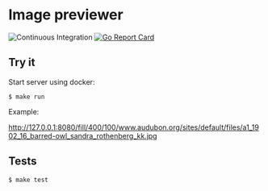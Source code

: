 # Image previewer

![Continuous Integration](https://github.com/eglebov-otus/final_project/workflows/CI/badge.svg)
[![Go Report Card](https://goreportcard.com/badge/github.com/eglebov-otus/final_project)](https://goreportcard.com/report/github.com/eglebov-otus/final_project)

Try it
---

Start server using docker:
```
$ make run
```

Example: 

http://127.0.0.1:8080/fill/400/100/www.audubon.org/sites/default/files/a1_1902_16_barred-owl_sandra_rothenberg_kk.jpg


Tests
---

```
$ make test
```